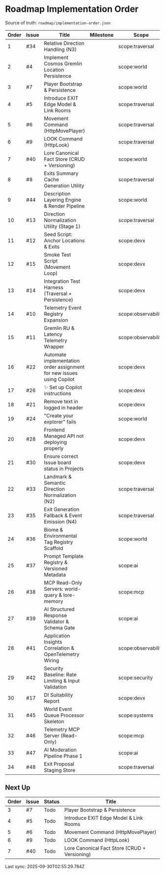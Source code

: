 # Roadmap Implementation Order

Source of truth: `roadmap/implementation-order.json`

| Order | Issue | Title | Milestone | Scope | Type | Status |
| ----- | ----- | ----- | --------- | ----- | ---- | ------ |
| 1 | #34 | Relative Direction Handling (N3) |  | scope:traversal | feature | Done |
| 2 | #4 | Implement Cosmos Gremlin Location Persistence |  | scope:world | feature | Done |
| 3 | #7 | Player Bootstrap & Persistence |  | scope:world | feature | Todo |
| 4 | #5 | Introduce EXIT Edge Model & Link Rooms |  | scope:traversal | feature | Todo |
| 5 | #6 | Movement Command (HttpMovePlayer) |  | scope:traversal | feature | Todo |
| 6 | #9 | LOOK Command (HttpLook) |  | scope:traversal | feature | Todo |
| 7 | #40 | Lore Canonical Fact Store (CRUD + Versioning) |  | scope:world | feature | Todo |
| 8 | #8 | Exits Summary Cache Generation Utility |  | scope:traversal | feature | Todo |
| 9 | #44 | Description Layering Engine & Render Pipeline |  | scope:world | feature | Todo |
| 10 | #13 | Direction Normalization Utility (Stage 1) |  | scope:traversal | feature | Todo |
| 11 | #12 | Seed Script: Anchor Locations & Exits |  | scope:devx | feature | Todo |
| 12 | #15 | Smoke Test Script (Movement Loop) |  | scope:devx | test | Todo |
| 13 | #14 | Integration Test Harness (Traversal + Persistence) |  | scope:devx | test |  |
| 14 | #10 | Telemetry Event Registry Expansion |  | scope:observability | feature | Todo |
| 15 | #11 | Gremlin RU & Latency Telemetry Wrapper |  | scope:observability | feature | Todo |
| 16 | #22 | Automate implementation order assignment for new issues using Copilot |  | scope:devx | enhancement | Done |
| 17 | #26 | ✨ Set up Copilot instructions |  | scope:devx | enhancement | Done |
| 18 | #21 | Remove text in logged in header |  | scope:devx | enhancement | Done |
| 19 | #24 | "Create your explorer" fails |  | scope:world | bug | Done |
| 20 | #28 | Frontend Managed API not deploying properly |  | scope:devx | bug | Done |
| 21 | #30 | Ensure correct Issue board status in Projects |  | scope:devx | enhancement | Done |
| 22 | #33 | Landmark & Semantic Direction Normalization (N2) |  | scope:traversal | feature | Todo |
| 23 | #35 | Exit Generation Fallback & Event Emission (N4) |  | scope:traversal | feature | Todo |
| 24 | #36 | Biome & Environmental Tag Registry Scaffold |  | scope:world | feature | Todo |
| 25 | #37 | Prompt Template Registry & Versioned Metadata |  | scope:ai | feature | Todo |
| 26 | #38 | MCP Read-Only Servers: world-query & lore-memory |  | scope:mcp | feature | Todo |
| 27 | #39 | AI Structured Response Validator & Schema Gate |  | scope:ai | feature | Todo |
| 28 | #41 | Application Insights Correlation & OpenTelemetry Wiring |  | scope:observability | infra | Todo |
| 29 | #42 | Security Baseline: Rate Limiting & Input Validation |  | scope:security | infra | Todo |
| 30 | #17 | DI Suitability Report |  | scope:devx | docs |  |
| 31 | #45 | World Event Queue Processor Skeleton |  | scope:systems | feature | Todo |
| 32 | #46 | Telemetry MCP Server (Read-Only) |  | scope:mcp | feature | Todo |
| 33 | #47 | AI Moderation Pipeline Phase 1 |  | scope:ai | feature | Todo |
| 34 | #48 | Exit Proposal Staging Store |  | scope:traversal | feature | Todo |

## Next Up

| Order | Issue | Status | Title |
| ----- | ----- | ------ | ----- |
| 3 | #7 | Todo | Player Bootstrap & Persistence |
| 4 | #5 | Todo | Introduce EXIT Edge Model & Link Rooms |
| 5 | #6 | Todo | Movement Command (HttpMovePlayer) |
| 6 | #9 | Todo | LOOK Command (HttpLook) |
| 7 | #40 | Todo | Lore Canonical Fact Store (CRUD + Versioning) |

Last sync: 2025-09-30T02:55:29.784Z
